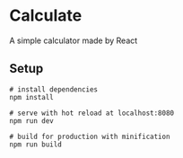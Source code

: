 # Calculate
A simple calculator made by React
## Setup

```
# install dependencies
npm install

# serve with hot reload at localhost:8080
npm run dev

# build for production with minification
npm run build
```

